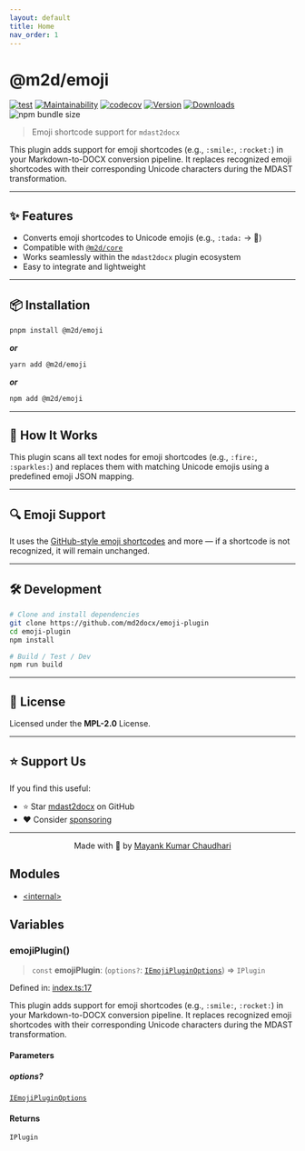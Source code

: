 ```yaml
---
layout: default
title: Home
nav_order: 1
---
```


# @m2d/emoji

[![test](https://github.com/md2docx/md2docx-plugin-template/actions/workflows/test.yml/badge.svg)](https://github.com/md2docx/md2docx-plugin-template/actions/workflows/test.yml) [![Maintainability](https://api.codeclimate.com/v1/badges/aa896ec14c570f3bb274/maintainability)](https://codeclimate.com/github/md2docx/md2docx-plugin-template/maintainability) [![codecov](https://codecov.io/gh/md2docx/md2docx-plugin-template/graph/badge.svg)](https://codecov.io/gh/md2docx/md2docx-plugin-template) [![Version](https://img.shields.io/npm/v/@m2d/emoji.svg?colorB=green)](https://www.npmjs.com/package/@m2d/emoji) [![Downloads](https://img.jsdelivr.com/img.shields.io/npm/d18m/@m2d/emoji.svg)](https://www.npmjs.com/package/@m2d/emoji) ![npm bundle size](https://img.shields.io/bundlephobia/minzip/@m2d/emoji)

> Emoji shortcode support for `mdast2docx`

This plugin adds support for emoji shortcodes (e.g., `:smile:`, `:rocket:`) in your Markdown-to-DOCX conversion pipeline. It replaces recognized emoji shortcodes with their corresponding Unicode characters during the MDAST transformation.

---

## ✨ Features

- Converts emoji shortcodes to Unicode emojis (e.g., `:tada:` → 🎉)
- Compatible with [`@m2d/core`](https://www.npmjs.com/package/@m2d/core)
- Works seamlessly within the `mdast2docx` plugin ecosystem
- Easy to integrate and lightweight

---

## 📦 Installation

```bash
pnpm install @m2d/emoji
```

**_or_**

```bash
yarn add @m2d/emoji
```

**_or_**

```bash
npm add @m2d/emoji
```

---

## 🧠 How It Works

This plugin scans all text nodes for emoji shortcodes (e.g., `:fire:`, `:sparkles:`) and replaces them with matching Unicode emojis using a predefined emoji JSON mapping.

---

## 🔍 Emoji Support

It uses the [GitHub-style emoji shortcodes](https://github.com/ikatyang/emoji-cheat-sheet) and more — if a shortcode is not recognized, it will remain unchanged.

---

## 🛠️ Development

```bash
# Clone and install dependencies
git clone https://github.com/md2docx/emoji-plugin
cd emoji-plugin
npm install

# Build / Test / Dev
npm run build
```

---

## 📄 License

Licensed under the **MPL-2.0** License.

---

## ⭐ Support Us

If you find this useful:

- ⭐ Star [mdast2docx](https://github.com/md2docx/mdast2docx) on GitHub
- ❤️ Consider [sponsoring](https://github.com/sponsors/mayank1513)

---

<p align="center">Made with 💖 by <a href="https://mayank-chaudhari.vercel.app" target="_blank">Mayank Kumar Chaudhari</a></p>

## Modules

- [\<internal\>](-internal-.md)

## Variables

### emojiPlugin()

> `const` **emojiPlugin**: (`options?`: [`IEmojiPluginOptions`](-internal-.md#iemojipluginoptions)) => `IPlugin`

Defined in: [index.ts:17](https://github.com/md2docx/md2docx-plugin-template/blob/01503f17a5e2a58a221f13b6d11a2c439ecbf8d8/lib/src/index.ts#L17)

This plugin adds support for emoji shortcodes (e.g., `:smile:`, `:rocket:`) in your Markdown-to-DOCX
conversion pipeline. It replaces recognized emoji shortcodes with their corresponding Unicode
characters during the MDAST transformation.

#### Parameters

##### options?

[`IEmojiPluginOptions`](-internal-.md#iemojipluginoptions)

#### Returns

`IPlugin`
